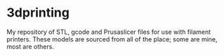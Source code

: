 # 3dprinting
My repository of STL, gcode and Prusaslicer files for use with filament printers. These models are sourced from all of the place; some are mine, most are others.

